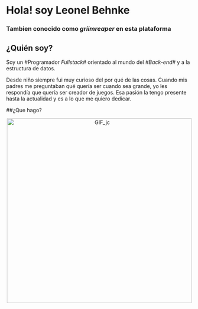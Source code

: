 # Hola! soy Leonel Behnke
### Tambien conocido como _griimreaper_ en esta plataforma

## ¿Quién soy?
Soy un #Programador _Fullstack_# orientado al mundo del _#Back-end#_ y a la estructura de datos.

Desde niño siempre fui muy curioso del por qué de las cosas. Cuando mis padres me preguntaban qué quería ser cuando sea grande, yo les respondía que quería ser creador de juegos. Esa pasión la tengo presente hasta la actualidad y es a lo que me quiero dedicar.

##¿Que hago?


<p align="center">
  <img src="https://78.media.tumblr.com/69b74540b716c22f78bacdff91f02bf2/tumblr_inline_p80m8wJkm61r4kz8i_540.gif" alt="GIF_jc" width="500"/>
</p>



